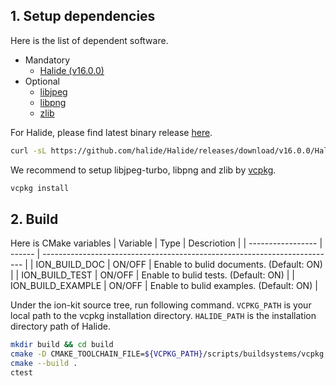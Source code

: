 ## 1. Setup dependencies

Here is the list of dependent software.

- Mandatory
  - [Halide (v16.0.0)](https://github.com/halide/Halide/releases/tag/v16.0.0)
- Optional
  - [libjpeg](https://libjpeg-turbo.org/)
  - [libpng](http://www.libpng.org/)
  - [zlib](https://www.zlib.net/)

For Halide, please find latest binary release [here](https://github.com/halide/Halide/releases).

```sh
curl -sL https://github.com/halide/Halide/releases/download/v16.0.0/Halide-16.0.0-x86-64-linux-1e963ff817ef0968cc25d811a25a7350c8953ee6.tar.gz | tar zx
```

We recommend to setup libjpeg-turbo, libpng and zlib by [vcpkg](https://vcpkg.io/).

```sh
vcpkg install
```

## 2. Build

Here is CMake variables
| Variable          | Type   | Descriotion                                                               |
| ----------------- | ------ | ------------------------------------------------------------------------- |
| ION_BUILD_DOC     | ON/OFF | Enable to bulid documents. (Default: ON)                                  |
| ION_BUILD_TEST    | ON/OFF | Enable to bulid tests. (Default: ON)                                      |
| ION_BUILD_EXAMPLE | ON/OFF | Enable to bulid examples. (Default: ON)                                   |

Under the ion-kit source tree, run following command.
`VCPKG_PATH` is your local path to the vcpkg installation directory.
`HALIDE_PATH` is the installation directory path of Halide.

```sh
mkdir build && cd build
cmake -D CMAKE_TOOLCHAIN_FILE=${VCPKG_PATH}/scripts/buildsystems/vcpkg.cmake -D Halide_DIR=${HALIDE_PATH}/lib/cmake/Halide -D HalideHelpers_DIR=${HALIDE_PATH}/lib/cmake/HalideHelpers -DCMAKE_BUILD_TYPE=Release -D ION_BUILD_TEST=ON -D ION_BUILD_EXAMPLE=ON ..
cmake --build .
ctest
```
